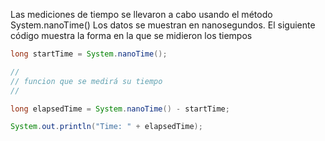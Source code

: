 Las mediciones de tiempo se llevaron a cabo usando el método System.nanoTime()
Los datos se muestran en nanosegundos.
El siguiente código muestra la forma en la que se midieron los tiempos
~~~java
long startTime = System.nanoTime();

//
// funcion que se medirá su tiempo
//

long elapsedTime = System.nanoTime() - startTime;

System.out.println("Time: " + elapsedTime);
~~~
